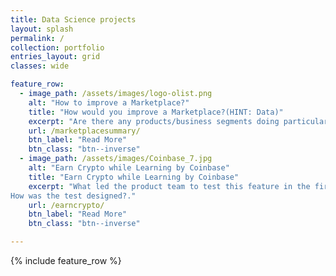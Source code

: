 ```yaml
---
title: Data Science projects
layout: splash
permalink: /
collection: portfolio
entries_layout: grid
classes: wide

feature_row:
  - image_path: /assets/images/logo-olist.png
    alt: "How to improve a Marketplace?"
    title: "How would you improve a Marketplace?(HINT: Data)"
    excerpt: "Are there any products/business segments doing particularly well… or particularly badly? Are Olist new acquired and overall sellers finding what they are looking for? What are the characteristics of the top sellers? What channels are bringing in more top selling sellers?"
    url: /marketplacesummary/
    btn_label: "Read More"
    btn_class: "btn--inverse"
  - image_path: /assets/images/Coinbase_7.jpg
    alt: "Earn Crypto while Learning by Coinbase"
    title: "Earn Crypto while Learning by Coinbase"
    excerpt: "What led the product team to test this feature in the first place? What was the data-driven hypothesis behind? Which metric(s) did they choose for the test?
How was the test designed?."
    url: /earncrypto/
    btn_label: "Read More"
    btn_class: "btn--inverse"

---
```


{% include feature_row %}
